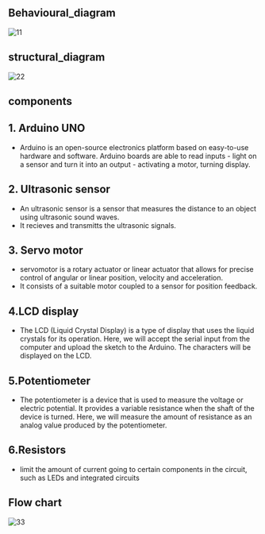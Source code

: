   
## Behavioural_diagram

![11](https://user-images.githubusercontent.com/82749120/155835163-da52c509-a25a-4fee-9e98-af041d66f6be.png)

## structural_diagram

![22](https://user-images.githubusercontent.com/82749120/155835210-a8bfd6ab-feec-4bf6-a044-c4d6632ff52e.png)


## components 

## 1. Arduino UNO

* Arduino is an open-source electronics platform based on easy-to-use hardware and software. Arduino 
  boards are able to read inputs - light on a sensor and turn it into an output - activating a motor, turning display.

## 2. Ultrasonic sensor

* An ultrasonic sensor is a sensor that measures the distance to an object using ultrasonic sound 
  waves.
* It recieves and transmitts the ultrasonic signals.

## 3. Servo motor

*  servomotor  is a rotary actuator or linear actuator that allows for precise control of 
   angular or linear position, velocity and acceleration. 
* It consists of a suitable motor coupled to a sensor for position feedback.

## 4.LCD display

* The LCD (Liquid Crystal Display) is a type of display that uses the liquid crystals for its operation. 
   Here, we will accept the serial input from the computer and upload the sketch to the Arduino. The characters will be displayed on the LCD.

## 5.Potentiometer

* The potentiometer is a device that is used to measure the voltage or electric potential. It provides a 
   variable resistance when the shaft of the device is turned. Here, we will measure the amount of resistance as an analog value produced by the potentiometer.

## 6.Resistors

* limit the amount of current going to certain components in the circuit, such as LEDs and integrated 
  circuits


## Flow chart 
![33](https://user-images.githubusercontent.com/82749120/155837594-f128e5be-ecaf-43ef-a280-3f4cd17355a2.png)
